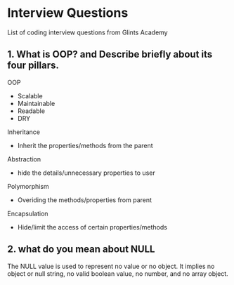 
# Interview Questions

List of coding interview questions from Glints Academy


## 1. What is OOP? and Describe briefly about its four pillars.

OOP
- Scalable
- Maintainable
- Readable
- DRY

Inheritance
- Inherit the properties/methods from the parent

Abstraction
- hide the details/unnecessary properties to user

Polymorphism
- Overiding the methods/properties from parent

Encapsulation
- Hide/limit the access of certain properties/methods

## 2. what do you mean about NULL

The NULL value is used to represent no value or no object. It implies no object or null string, no valid boolean value, no number, and no array object.
  